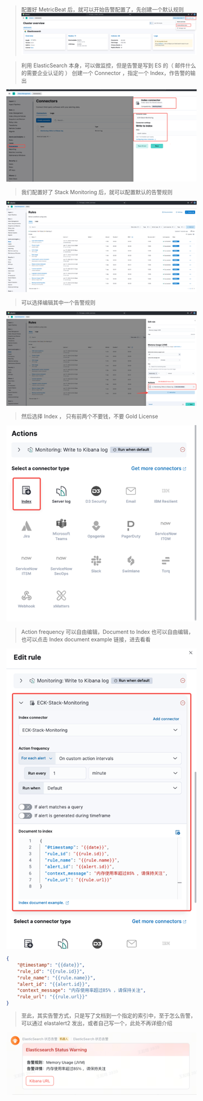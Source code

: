 > 配置好 MetricBeat 后，就可以开始告警配置了，先创建一个默认规则
![](assets/Stack%20Monitoring%20告警/Stack%20Monitoring%20告警_image_1.png)



> 利用 ElasticSearch 本身，可以做监控，但是告警是写到 ES 的（ 邮件什么的需要企业认证的 ）
> 创建一个 Connector ，指定一个 Index，作告警的输出

![](assets/Stack%20Monitoring%20告警/Stack%20Monitoring%20告警_image_2.png)


> 我们配置好了 Stack Monitoring 后，就可以配置默认的告警规则

![](assets/Stack%20Monitoring%20告警/Stack%20Monitoring%20告警_image_3.png)


> 可以选择编辑其中一个告警规则

![](assets/Stack%20Monitoring%20告警/Stack%20Monitoring%20告警_image_4.png)


> 然后选择 Index ， 只有前两个不要钱，不要 Gold License

![](assets/Stack%20Monitoring%20告警/Stack%20Monitoring%20告警_image_5.png)


> Action frequency 可以自由编辑，Document to Index 也可以自由编辑，也可以点击 Index document example 链接，进去看看

![](assets/Stack%20Monitoring%20告警/Stack%20Monitoring%20告警_image_6.png)

```json
{
	"@timestamp": "{{date}}",
	"rule_id": "{{rule.id}}",
	"rule_name": "{{rule.name}}",
	"alert_id": "{{alert.id}}",
	"context_message": "内存使用率超过85% ，请保持关注",
	"rule_url": "{{rule.url}}"
}
```


> 至此，其实告警方式，只是写了文档到一个指定的索引中，至于怎么告警，可以通过 elastalert2 发出，或者自己写一个，此处不再详细介绍

![](assets/Stack%20Monitoring%20告警/Stack%20Monitoring%20告警_image_7.png)

